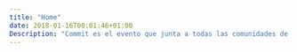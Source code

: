 ```yaml
---
title: "Home"
date: 2018-01-16T00:01:46+01:00
Description: "Commit es el evento que junta a todas las comunidades de desarrolladores IT de España durante dos días"
---
```

